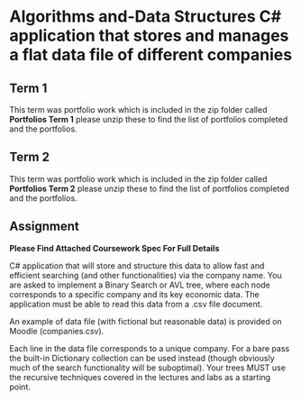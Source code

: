 # Algorithms and-Data Structures C# application that stores and manages a flat data file of different companies

## Term 1

This term was portfolio work which is included in the zip folder called **Portfolios Term 1** please unzip these to find the list of portfolios completed and the portfolios.

## Term 2

This term was portfolio work which is included in the zip folder called **Portfolios Term 2** please unzip these to find the list of portfolios completed and the portfolios.

## Assignment

**Please Find Attached Coursework Spec For Full Details**

C# application that will store and structure this data to allow fast and efficient searching (and other functionalities) via the company name. You are asked to implement a Binary Search or AVL tree, where each node corresponds to a specific company and its key economic data. The application must be able to read this data from a .csv file document.

An example of data file (with fictional but reasonable data) is provided on Moodle (companies.csv). 

Each line in the data file corresponds to a unique company. For a bare pass the built-in Dictionary collection can be used instead (though obviously much of the search functionality will be suboptimal). Your trees MUST use the recursive techniques covered in the lectures and labs as a starting  point.
